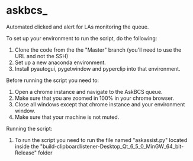 # askbcs_
Automated clicked and alert for LAs monitoring the queue.

To set up your environment to run the script, do the following:

  1. Clone the code from the the "Master" branch (you'll need to use the URL and not the SSH)
  2. Set up a new anaconda environment.
  3. Install pyautogui, pygetwindow and pyperclip into that environment.
  
Before running the script you need to:
  1. Open a chrome instance and navigate to the AskBCS queue.
  2. Make sure that you are zoomed in 100% in your chrome browser.
  3. Close all windows except that chrome instance and your environment window.
  4. Make sure that your machine is not muted.

Running the script:
  1. To run the script you need to run the file named "askassist.py" located inside the "build-clipboardlistener-Desktop_Qt_6_5_0_MinGW_64_bit-Release" folder
